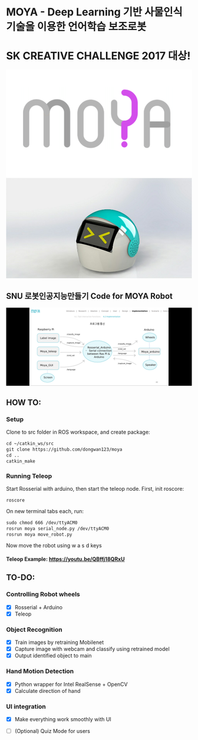 # MOYA - Deep Learning 기반 사물인식 기술을 이용한 언어학습 보조로봇
# SK CREATIVE CHALLENGE 2017 대상!

![](./moya.PNG)
![](./1512722887971.jpg)

## SNU 로봇인공지능만들기 Code for MOYA Robot

![](./rosnodes.png)

## HOW TO:

### Setup
Clone to src folder in ROS workspace, and create package:

```
cd ~/catkin_ws/src
git clone https://github.com/dongwan123/moya
cd ..
catkin_make
```

### Running Teleop
Start Rosserial with arduino, then start the teleop node. First, init roscore:

```
roscore
```

On new terminal tabs each, run:
```
sudo chmod 666 /dev/ttyACM0
rosrun moya serial_node.py /dev/ttyACM0
rosrun moya move_robot.py
```

Now move the robot using w a s d keys

#### Teleop Example: https://youtu.be/QBffj18QRxU


## TO-DO:
### Controlling Robot wheels
- [x] Rosserial + Arduino
- [x] Teleop
### Object Recognition
- [x] Train images by retraining Mobilenet
- [x] Capture image with webcam and classify using retrained model
- [x] Output identified object to main
### Hand Motion Detection
- [x] Python wrapper for Intel RealSense + OpenCV
- [x] Calculate direction of hand
### UI integration
- [x] Make everything work smoothly with UI
- [ ] (Optional) Quiz Mode for users



